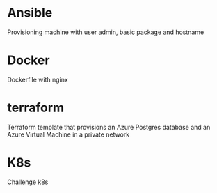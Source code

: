 # Ansible
Provisioning machine with user admin, basic package and hostname

# Docker
Dockerfile with nginx 

# terraform 
Terraform template that provisions an Azure Postgres database and an Azure Virtual Machine in a private network

# K8s
Challenge k8s